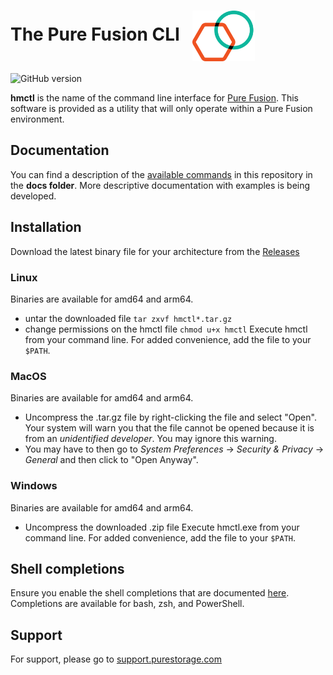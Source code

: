 # The Pure Fusion CLI &nbsp;&nbsp;<img src='images/Pure%20Fusion%20icon%20logo.png' width='100' align='center'>

![GitHub version](https://img.shields.io/github/v/release/PureStorage-OpenConnect/hmctl?color=orange)

**hmctl** is the name of the command line interface for [Pure Fusion](https://www.purestorage.com/enable/pure-fusion.html). This software is provided as a utility that will only operate within a Pure Fusion environment.

## Documentation
You can find a description of the [available commands](./docs/hmctl.md) in this repository in the **docs folder**.
More descriptive documentation with examples is being developed.

## Installation

Download the latest binary file for your architecture from the [Releases](https://github.com/PureStorage-OpenConnect/hmctl/releases)

### Linux
Binaries are available for amd64 and arm64.

- untar the downloaded file
	`tar zxvf hmctl*.tar.gz`
- change permissions on the hmctl file
	`chmod u+x hmctl`
Execute hmctl from your command line.  For added convenience, add the file to your `$PATH`.

### MacOS
Binaries are available for amd64 and arm64.

- Uncompress the .tar.gz file by right-clicking the file and select "Open".  Your system will warn you that the file cannot be opened because it is from an _unidentified developer_.  You may ignore this warning.
- You may have to then go to _System Preferences_ -> _Security & Privacy_ -> _General_ and then click to "Open Anyway".

### Windows
Binaries are available for amd64 and arm64.

- Uncompress the downloaded .zip file
Execute hmctl.exe from your command line.  For added convenience, add the file to your `$PATH`.

## Shell completions
Ensure you enable the shell completions that are documented [here](https://github.com/PureStorage-OpenConnect/hmctl/blob/main/docs/hmctl_completion.md). Completions are available for bash, zsh, and PowerShell.

## Support
For support, please go to [support.purestorage.com](https://support.purestorage.com)
